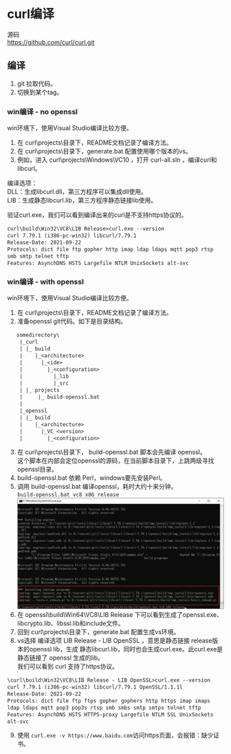 # curl编译

源码  
https://github.com/curl/curl.git

## 编译
1. git 拉取代码。
2. 切换到某个tag。

### win编译 - no openssl
  win环境下，使用Visual Studio编译比较方便。
1. 在 curl\projects\目录下，README文档记录了编译方法。
2. 在 curl\projects\目录下，generate.bat 配置使用哪个版本的vs。
3. 例如，进入 curl\projects\Windows\VC10 ，打开 curl-all.sln ，编译curl和libcurl。

编译选项：  
DLL：生成libcurl.dll，第三方程序可以集成dll使用。  
LIB：生成静态libcurl.lib，第三方程序静态链接lib使用。

验证curl.exe，我们可以看到编译出来的curl是不支持https协议的。
```
curl\build\Win32\VC8\LIB Release>curl.exe --version
curl 7.79.1 (i386-pc-win32) libcurl/7.79.1
Release-Date: 2021-09-22
Protocols: dict file ftp gopher http imap ldap ldaps mqtt pop3 rtsp smb smtp telnet tftp
Features: AsynchDNS HSTS Largefile NTLM UnixSockets alt-svc
```

### win编译 - with openssl
  win环境下，使用Visual Studio编译比较方便。
1. 在 curl\projects\目录下，README文档记录了编译方法。
2. 准备openssl git代码。如下是目录结构。
```
   somedirectory\
    |_curl
    | |_ build
    |    |_<architecture>
    |      |_<ide>
    |        |_<configuration>
    |          |_lib
    |          |_src
    | |_ projects
    |     |_ build-openssl.bat
    |
    |_openssl
    | |_ build
    |    |_<architecture>
    |      |_VC <version>
    |        |_<configuration>
```
3. 在 curl\projects\目录下， build-openssl.bat 脚本会先编译 openssl。  
这个脚本在内部会定位openssl的源码，在当前脚本目录下，上跳两级寻找openssl目录。
4. build-openssl.bat 依赖 Perl，windows要先安装Perl。
5. 调用 build-openssl.bat 编译openssl，耗时大约十来分钟。  
`build-openssl.bat vc8 x86 release`
![20220421171009](https://raw.githubusercontent.com/LittleMali/docs/master/mdPics/20220421171009.png)
6. 在 openssl\build\Win64\VC8\LIB Release 下可以看到生成了openssl.exe、libcrypto.lib、libssl.lib和include文件。
7. 回到 curl\projects\目录下，generate.bat 配置生成vs环境。
8. vs选择 编译选项 LIB Release - LIB OpenSSL ，意思是静态链接 release版本的openssl lib，生成 静态libcurl.lib，同时也会生成curl.exe。此curl.exe是静态链接了 openssl 生成的lib。  
我们可以看到 curl 支持了https协议。
```
\curl\build\Win32\VC8\LIB Release - LIB OpenSSL>curl.exe --version
curl 7.79.1 (i386-pc-win32) libcurl/7.79.1 OpenSSL/1.1.1l
Release-Date: 2021-09-22
Protocols: dict file ftp ftps gopher gophers http https imap imaps ldap ldaps mqtt pop3 pop3s rtsp smb smbs smtp smtps telnet tftp
Features: AsynchDNS HSTS HTTPS-proxy Largefile NTLM SSL UnixSockets alt-svc
```
9. 使用 `curl.exe -v https://www.baidu.com`访问https页面，会报错：缺少证书。